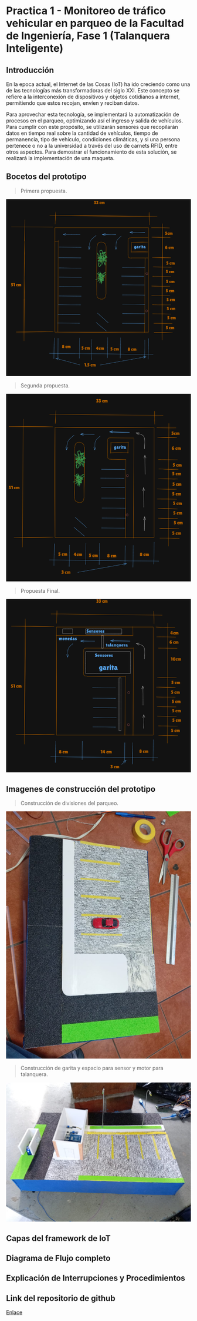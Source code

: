 # Practica 1 - Monitoreo de tráfico vehicular en parqueo de la Facultad de Ingeniería, Fase 1 (Talanquera Inteligente)

## Introducción

En la epoca actual, el Internet de las Cosas (IoT) ha ido creciendo como una de las tecnologías más transformadoras del siglo XXI. Este concepto se refiere a la interconexión de dispositivos y objetos cotidianos a internet, permitiendo que estos recojan, envíen y reciban datos. 

Para aprovechar esta tecnología, se implementará la automatización de procesos en el parqueo, optimizando así el ingreso y salida de vehículos. Para cumplir con este propósito, se utilizarán sensores que recopilarán datos en tiempo real sobre la cantidad de vehículos, tiempo de permanencia, tipo de vehículo, condiciones climáticas, y si una persona pertenece o no a la universidad a través del uso de carnets RFID, entre otros aspectos. Para demostrar el funcionamiento de esta solución, se realizará la implementación de una maqueta.

## Bocetos del prototipo

>    Primera propuesta.

![Propuesta 1](./images/propuesta1.png)

>    Segunda propuesta.

![Propuesta 2](./images/propuesta2.png)

>    Propuesta Final.

![Propuesta Final](./images/propuestafinal.png)

## Imagenes de construcción del prototipo

>    Construcción de divisiones del parqueo.

![divisiones](./images/divisiones.jpg)

>    Construcción de garita y espacio para sensor y motor para talanquera.

![garita](./images/garita.jpg)

## Capas del framework de IoT

## Diagrama de Flujo completo

## Explicación de Interrupciones y Procedimientos

## Link del repositorio de github
[Enlace](https://github.com/KevinPalaciosQ/ACE2_2S24_G5/tree/main/PRACTICA1)